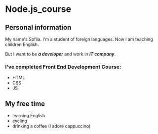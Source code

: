 # Node.js_course
## Personal information 
My name's Sofiia. I'm a student of foreign languages. Now I am teaching children English.                              

But I want to be **_a developer_** and work in **_IT company_**.

### I've completed Front End Development Course:
- HTML
- CSS
- JS

## My free time
- learning English
- cycling 
- drinking a coffee (I adore cappuccino)
